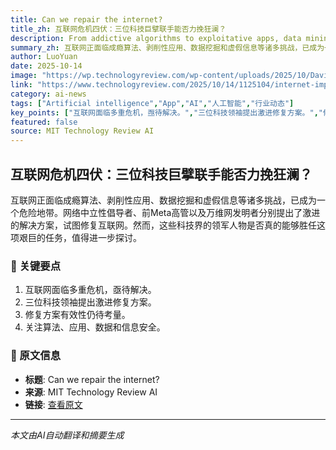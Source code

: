 ```yaml
---
title: Can we repair the internet?
title_zh: 互联网危机四伏：三位科技巨擘联手能否力挽狂澜？
description: From addictive algorithms to exploitative apps, data mining to misinformation, the internet today can be a hazardous place. Books by three influential figures—the intellect behind “net neutrality,” a 
summary_zh: 互联网正面临成瘾算法、剥削性应用、数据挖掘和虚假信息等诸多挑战，已成为一个危险地带。网络中立性倡导者、前Meta高管以及万维网发明者分别提出了激进的解决方案，试图修复互联网。然而，这些科技界的领军人物是否真的能够胜任这项艰巨的任务，值得进一步探讨。
author: LuoYuan
date: 2025-10-14
image: "https://wp.technologyreview.com/wp-content/uploads/2025/10/Davis_Internet_Final.jpg?resize=1200,600"
link: "https://www.technologyreview.com/2025/10/14/1125104/internet-improvement-book-review-regulation-user-responsibility/"
category: ai-news
tags: ["Artificial intelligence","App","AI","人工智能","行业动态"]
key_points: ["互联网面临多重危机，亟待解决。","三位科技领袖提出激进修复方案。","修复方案有效性仍待考量。","关注算法、应用、数据和信息安全。"]
featured: false
source: MIT Technology Review AI
---
```


## 互联网危机四伏：三位科技巨擘联手能否力挽狂澜？

互联网正面临成瘾算法、剥削性应用、数据挖掘和虚假信息等诸多挑战，已成为一个危险地带。网络中立性倡导者、前Meta高管以及万维网发明者分别提出了激进的解决方案，试图修复互联网。然而，这些科技界的领军人物是否真的能够胜任这项艰巨的任务，值得进一步探讨。

### 🔑 关键要点
1. 互联网面临多重危机，亟待解决。
2. 三位科技领袖提出激进修复方案。
3. 修复方案有效性仍待考量。
4. 关注算法、应用、数据和信息安全。


### 📰 原文信息
- **标题**: Can we repair the internet?
- **来源**: MIT Technology Review AI
- **链接**: [查看原文](https://www.technologyreview.com/2025/10/14/1125104/internet-improvement-book-review-regulation-user-responsibility/)

---
*本文由AI自动翻译和摘要生成*

